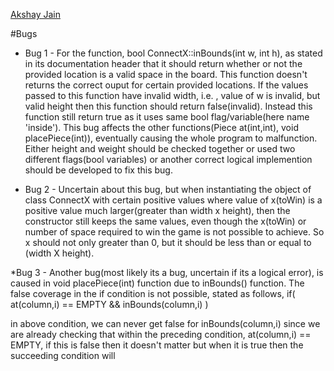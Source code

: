 
[Akshay Jain](https://github.com/akshjain83)

#Bugs
* Bug 1 - 
For the function, bool ConnectX::inBounds(int w, int h), as stated in its documentation header that it should return whether or not the provided location is a valid space in the board. This function doesn't returns the correct ouput for certain provided locations. If the values passed to this function have invalid width, i.e. , value of w is invalid, but valid height then this function should return false(invalid). Instead this function still return true as it uses same bool flag/variable(here name 'inside'). This bug affects the other functions(Piece at(int,int), void placePiece(int)), eventually causing the whole program to malfunction. Either height and weight should be checked together or used two different flags(bool variables) or another correct logical implemention should be developed to fix this bug.

* Bug 2 -
Uncertain about this bug, but when instantiating the object of class ConnectX with certain positive values where value of x(toWin) is a positive value much larger(greater than width x height), then the constructor still keeps the same values, even though the x(toWin) or number of space required to win the game is not possible to achieve. So x should not only greater than 0, but it should be less than or equal to (width X height).


*Bug 3 -
Another bug(most likely its a bug, uncertain if its a logical error), is caused in void placePiece(int) function due to inBounds() function. The false coverage in the if condition is not possible, stated as follows,
if( at(column,i) == EMPTY && inBounds(column,i) )

in above condition, we can never get false for inBounds(column,i) since we are already checking that within the preceding condition, at(column,i) == EMPTY, if this is false then it doesn't matter but when it is true then the succeeding condition will 